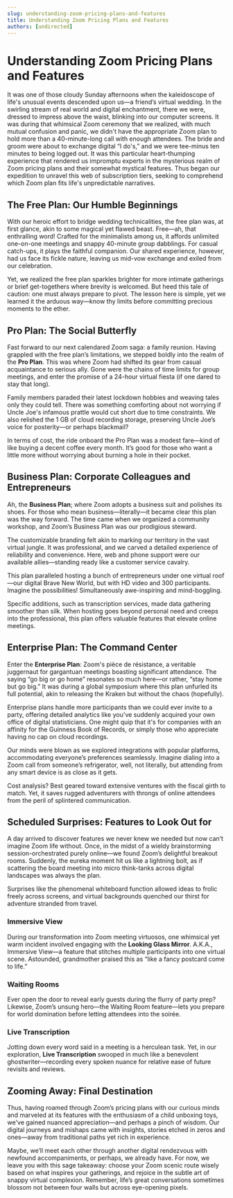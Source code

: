 ```yaml
---
slug: understanding-zoom-pricing-plans-and-features
title: Understanding Zoom Pricing Plans and Features
authors: [undirected]
---
```



# Understanding Zoom Pricing Plans and Features

It was one of those cloudy Sunday afternoons when the kaleidoscope of life's unusual events descended upon us—a friend’s virtual wedding. In the swirling stream of real world and digital enchantment, there we were, dressed to impress above the waist, blinking into our computer screens. It was during that whimsical Zoom ceremony that we realized, with much mutual confusion and panic, we didn't have the appropriate Zoom plan to hold more than a 40-minute-long call with enough attendees. The bride and groom were about to exchange digital “I do's,” and we were tee-minus ten minutes to being logged out. It was this particular heart-thumping experience that rendered us impromptu experts in the mysterious realm of Zoom pricing plans and their somewhat mystical features. Thus began our expedition to unravel this web of subscription tiers, seeking to comprehend which Zoom plan fits life's unpredictable narratives.

## The Free Plan: Our Humble Beginnings

With our heroic effort to bridge wedding technicalities, the free plan was, at first glance, akin to some magical yet flawed beast. Free—ah, that enthralling word! Crafted for the minimalists among us, it affords unlimited one-on-one meetings and snappy 40-minute group dabblings. For casual catch-ups, it plays the faithful companion. Our shared experience, however, had us face its fickle nature, leaving us mid-vow exchange and exiled from our celebration. 

Yet, we realized the free plan sparkles brighter for more intimate gatherings or brief get-togethers where brevity is welcomed. But heed this tale of caution: one must always prepare to pivot. The lesson here is simple, yet we learned it the arduous way—know thy limits before committing precious moments to the ether.

## Pro Plan: The Social Butterfly

Fast forward to our next calendared Zoom saga: a family reunion. Having grappled with the free plan’s limitations, we stepped boldly into the realm of the **Pro Plan**. This was where Zoom had shifted its gear from casual acquaintance to serious ally. Gone were the chains of time limits for group meetings, and enter the promise of a 24-hour virtual fiesta (if one dared to stay that long).

Family members paraded their latest lockdown hobbies and weaving tales only they could tell. There was something comforting about not worrying if Uncle Joe's infamous prattle would cut short due to time constraints. We also relished the 1 GB of cloud recording storage, preserving Uncle Joe’s voice for posterity—or perhaps blackmail?

In terms of cost, the ride onboard the Pro Plan was a modest fare—kind of like buying a decent coffee every month. It’s good for those who want a little more without worrying about burning a hole in their pocket.

## Business Plan: Corporate Colleagues and Entrepreneurs

Ah, the **Business Plan**; where Zoom adopts a business suit and polishes its shoes. For those who mean business—literally—it became clear this plan was the way forward. The time came when we organized a community workshop, and Zoom’s Business Plan was our prodigious steward.

The customizable branding felt akin to marking our territory in the vast virtual jungle. It was professional, and we carved a detailed experience of reliability and convenience. Here, web and phone support were our available allies—standing ready like a customer service cavalry.

This plan paralleled hosting a bunch of entrepreneurs under one virtual roof—our digital Brave New World, but with HD video and 300 participants. Imagine the possibilities! Simultaneously awe-inspiring and mind-boggling.

Specific additions, such as transcription services, made data gathering smoother than silk. When hosting goes beyond personal need and creeps into the professional, this plan offers valuable features that elevate online meetings.

## Enterprise Plan: The Command Center

Enter the **Enterprise Plan**: Zoom's pièce de résistance, a veritable juggernaut for gargantuan meetings boasting significant attendance. The saying “go big or go home” resonates so much here—or rather, “stay home but go big.” It was during a global symposium where this plan unfurled its full potential, akin to releasing the Kraken but without the chaos (hopefully).

Enterprise plans handle more participants than we could ever invite to a party, offering detailed analytics like you've suddenly acquired your own office of digital statisticians. One might quip that it's for companies with an affinity for the Guinness Book of Records, or simply those who appreciate having no cap on cloud recordings.

Our minds were blown as we explored integrations with popular platforms, accommodating everyone’s preferences seamlessly. Imagine dialing into a Zoom call from someone’s refrigerator, well, not literally, but attending from any smart device is as close as it gets.

Cost analysis? Best geared toward extensive ventures with the fiscal girth to match. Yet, it saves rugged adventurers with throngs of online attendees from the peril of splintered communication.

## Scheduled Surprises: Features to Look Out for

A day arrived to discover features we never knew we needed but now can’t imagine Zoom life without. Once, in the midst of a wieldy brainstorming session-orchestrated purely online—we found Zoom’s delightful breakout rooms. Suddenly, the eureka moment hit us like a lightning bolt, as if scattering the board meeting into micro think-tanks across digital landscapes was always the plan.

Surprises like the phenomenal whiteboard function allowed ideas to frolic freely across screens, and virtual backgrounds quenched our thirst for adventure stranded from travel.

### Immersive View

During our transformation into Zoom meeting virtuosos, one whimsical yet warm incident involved engaging with the **Looking Glass Mirror**. A.K.A., Immersive View—a feature that stitches multiple participants into one virtual scene. Astounded, grandmother praised this as “like a fancy postcard come to life.”

### Waiting Rooms

Ever open the door to reveal early guests during the flurry of party prep? Likewise, Zoom’s unsung hero—the Waiting Room feature—lets you prepare for world domination before letting attendees into the soirée.

### Live Transcription

Jotting down every word said in a meeting is a herculean task. Yet, in our exploration, **Live Transcription** swooped in much like a benevolent ghostwriter—recording every spoken nuance for relative ease of future revisits and reviews.

## Zooming Away: Final Destination

Thus, having roamed through Zoom’s pricing plans with our curious minds and marveled at its features with the enthusiasm of a child unboxing toys, we've gained nuanced appreciation—and perhaps a pinch of wisdom. Our digital journeys and mishaps came with insights, stories etched in zeros and ones—away from traditional paths yet rich in experience.

Maybe, we’ll meet each other through another digital rendezvous with newfound accompaniments, or perhaps, we already have. For now, we leave you with this sage takeaway: choose your Zoom scenic route wisely based on what inspires your gatherings, and rejoice in the subtle art of snappy virtual complexion. Remember, life’s great conversations sometimes blossom not between four walls but across eye-opening pixels.